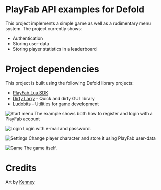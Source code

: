 # PlayFab API examples for Defold
This project implements a simple game as well as a rudimentary menu system. The project currently shows:

* Authentication
* Storing user-data
* Storing player statistics in a leaderboard

# Project dependencies
This project is built using the following Defold library projects:

* [PlayFab Lua SDK](https://github.com/PlayFab/LuaSdk)
* [Dirty Larry](https://github.com/andsve/dirtylarry) - Quick and dirty GUI library
* [Ludobits](https://github.com/britzl/ludobits) - Utilities for game development

![Start menu](https://github.com/britzl/playfab_example/raw/master/docs/startmenu.png)
The example shows both how to register and login with a PlayFab account

![Login](https://github.com/britzl/playfab_example/raw/master/docs/login.png)
Login with e-mail and password.

![Settings](https://github.com/britzl/playfab_example/raw/master/docs/settings.png)
Change player character and store it using PlayFab user-data

![Game](https://github.com/britzl/playfab_example/raw/master/docs/game.png)
The game itself.

# Credits
Art by [Kenney](http://www.kenney.nl)
